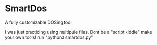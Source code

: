 # SmartDos
A fully customizable DOSing tool

I was just practicing using multipule files.
Dont be a "script kiddie" make your own tools!
run "python3 smartdos.py"
